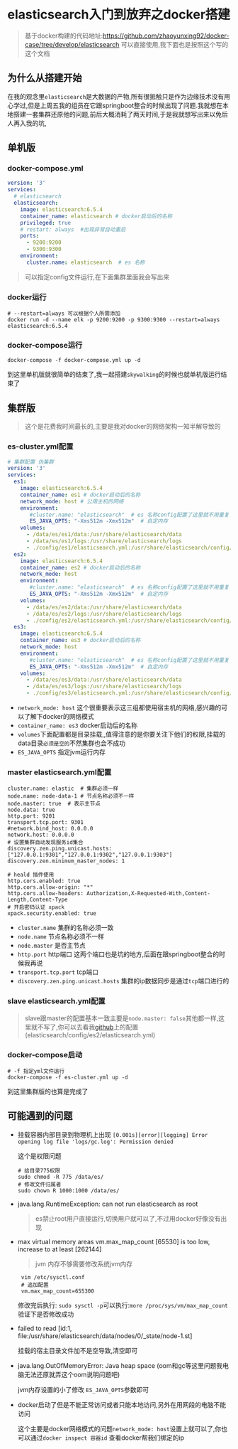 # elasticsearch入门到放弃之docker搭建

> 基于docker构建的代码地址:<https://github.com/zhaoyunxing92/docker-case/tree/develop/elasticsearch> 可以直接使用,我下面也是按照这个写的这个文档

## 为什么从搭建开始

在我的观念里`elasticsearch`是大数据的产物,所有很抵触只是作为边缘技术没有用心学过,但是上周五我的组员在它跟springboot整合的时候出现了问题.我就想在本地搭建一套集群还原他的问题,前后大概消耗了两天时间,于是我就想写出来以免后人再入我的坑,

## 单机版

### docker-compose.yml

```yaml
version: '3'
services:
  # elasticsearch
  elasticsearch:
    image: elasticsearch:6.5.4
    container_name: elasticsearch # docker启动后的名称
    privileged: true
    # restart: always  #出现异常自动重启
    ports:
      - 9200:9200
      - 9300:9300
    environment:
      cluster.name: elasticsearch  # es 名称
```

> 可以指定config文件运行,在下面集群里面我会写出来

### docker运行

```shell
# --restart=always 可以根据个人所需添加
docker run -d --name elk -p 9200:9200 -p 9300:9300 --restart=always elasticsearch:6.5.4
```

### docker-compose运行

```shell
docker-compose -f docker-compose.yml up -d
```

到这里单机版就很简单的结束了,我一起搭建`skywalking`的时候也就单机版运行结束了

## 集群版

> 这个是花费我时间最长的,主要是我对docker的网络架构一知半解导致的

### es-cluster.yml配置

```yaml
# 集群配置 伪集群
version: '3'
services:
  es1:
    image: elasticsearch:6.5.4
    container_name: es1 # docker启动后的名称
    network_mode: host # 公用主机的网络
    environment:
       #cluster.name: "elasticsearch"  # es 名称config配置了这里就不用重复了
       ES_JAVA_OPTS: "-Xms512m -Xmx512m"  # 自定内存
    volumes:
      - /data/es/es1/data:/usr/share/elasticsearch/data
      - /data/es/es1/logs:/usr/share/elasticsearch/logs
      - ./config/es1/elasticsearch.yml:/usr/share/elasticsearch/config/elasticsearch.yml
  es2:
    image: elasticsearch:6.5.4
    container_name: es2 # docker启动后的名称
    network_mode: host
    environment:
       #cluster.name: "elasticsearch"  # es 名称config配置了这里就不用重复了
       ES_JAVA_OPTS: "-Xms512m -Xmx512m"  # 自定内存
    volumes:
      - /data/es/es2/data:/usr/share/elasticsearch/data
      - /data/es/es2/logs:/usr/share/elasticsearch/logs
      - ./config/es2/elasticsearch.yml:/usr/share/elasticsearch/config/elasticsearch.yml
  es3:
    image: elasticsearch:6.5.4
    container_name: es3 # docker启动后的名称
    network_mode: host
    environment:
       #cluster.name: "elasticsearch"  # es 名称config配置了这里就不用重复了
       ES_JAVA_OPTS: "-Xms512m -Xmx512m"  # 自定内存
    volumes:
      - /data/es/es3/data:/usr/share/elasticsearch/data
      - /data/es/es3/logs:/usr/share/elasticsearch/logs
      - ./config/es3/elasticsearch.yml:/usr/share/elasticsearch/config/elasticsearch.yml
```

* `network_mode: host` 这个很重要表示这三组都使用宿主机的网络,感兴趣的可以了解下docker的网络模式
* `container_name: es3` docker启动后的名称
* `volumes`下面配置都是目录挂载,,值得注意的是你要关注下他们的权限,挂载的data目录`必须是空的`不然集群也会不成功
* `ES_JAVA_OPTS` 指定jvm运行内存

### master elasticsearch.yml配置

```
cluster.name: elastic  # 集群必须一样
node.name: node-data-1 # 节点名称必须不一样
node.master: true  # 表示主节点
node.data: true
http.port: 9201
transport.tcp.port: 9301
#network.bind_host: 0.0.0.0
network.host: 0.0.0.0
# 设置集群自动发现服务id集合
discovery.zen.ping.unicast.hosts: ["127.0.0.1:9301","127.0.0.1:9302","127.0.0.1:9303"]
discovery.zen.minimum_master_nodes: 1

# heald 插件使用
http.cors.enabled: true
http.cors.allow-origin: "*"
http.cors.allow-headers: Authorization,X-Requested-With,Content-Length,Content-Type
# 开启密码认证 xpack
xpack.security.enabled: true
```

* `cluster.name` 集群的名称必须一致
* `node.name` 节点名称必须不一样
* `node.master` 是否主节点
* `http.port` http端口  这两个端口也是坑的地方,后面在跟springboot整合的时候我再说
* `transport.tcp.port` tcp端口
* `discovery.zen.ping.unicast.hosts` 集群的ip数据同步是通过`tcp`端口进行的

###  slave elasticsearch.yml配置

> slave跟master的配置基本一致主要是`node.master: false`其他都一样,这里就不写了,你可以去看我[github](https://github.com/zhaoyunxing92/docker-case/tree/develop/elasticsearch)上的配置(elasticsearch/config/es2/elasticsearch.yml)

### docker-compose启动

```shell
# -f 指定yml文件运行
docker-compose -f es-cluster.yml up -d
```
到这里集群版的也算是完成了

## 可能遇到的问题

* 挂载容器内部目录到物理机上出现 `[0.001s][error][logging] Error opening log file 'logs/gc.log': Permission denied`

     这个是权限问题

     ```shell
     # 给目录775权限
     sudo chmod -R 775 /data/es/
     # 修改文件归属者
     sudo chown R 1000:1000 /data/es/
     ```

* java.lang.RuntimeException: can not run elasticsearch as root

  > es禁止root用户直接运行,切换用户就可以了,不过用docker好像没有出现

* max virtual memory areas vm.max_map_count [65530] is too low, increase to at least [262144]

     > jvm 内存不够需要修改系统jvm内存

     ```shell
      vim /etc/sysctl.conf
      # 追加配置
      vm.max_map_count=655300
     ```
     修改完后执行: `sudo sysctl -p`可以执行:`more /proc/sys/vm/max_map_count`验证下是否修改成功

* failed to read [id:1, file:/usr/share/elasticsearch/data/nodes/0/_state/node-1.st]

    挂载的宿主目录文件加不是空导致,清空即可

* java.lang.OutOfMemoryError: Java heap space (oom和gc等这里问题我电脑无法还原就弄这个oom说明问题吧)

    jvm内存设置的小了修改 `ES_JAVA_OPTS`参数即可

* docker启动了但是不能正常访问或者只能本地访问,另外在用网段的电脑不能访问

    这个主要是docker网络模式的问题`network_mode: host`设置上就可以了,你也可以通过`docker inspect 容器id` 查看docker帮我们绑定的ip
